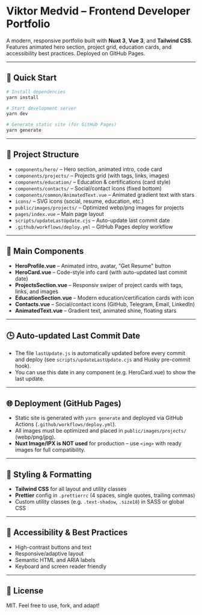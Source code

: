 # Viktor Medvid – Frontend Developer Portfolio

A modern, responsive portfolio built with **Nuxt 3**, **Vue 3**, and **Tailwind CSS**. Features animated hero section, project grid, education cards, and accessibility best practices. Deployed on GitHub Pages.

---

## 🚀 Quick Start

```bash
# Install dependencies
yarn install

# Start development server
yarn dev

# Generate static site (for GitHub Pages)
yarn generate
```

---

## 📁 Project Structure

-   `components/hero/` – Hero section, animated intro, code card
-   `components/projects/` – Projects grid (with tags, links, images)
-   `components/education/` – Education & certifications (card style)
-   `components/contacts/` – Social/contact icons (fixed bottom)
-   `components/common/AnimatedText.vue` – Animated gradient text with stars
-   `icons/` – SVG icons (social, resume, education, etc.)
-   `public/images/projects/` – Optimized webp/png images for projects
-   `pages/index.vue` – Main page layout
-   `scripts/updateLastUpdate.cjs` – Auto-update last commit date
-   `.github/workflows/deploy.yml` – GitHub Pages deploy workflow

---

## 🧩 Main Components

-   **HeroProfile.vue** – Animated intro, avatar, "Get Resume" button
-   **HeroCard.vue** – Code-style info card (with auto-updated last commit date)
-   **ProjectsSection.vue** – Responsiv swiper of project cards with tags, links, and images
-   **EducationSection.vue** – Modern education/certification cards with icon
-   **Contacts.vue** – Social/contact icons (GitHub, Telegram, Email, LinkedIn)
-   **AnimatedText.vue** – Gradient text, animated shine, floating stars

---

## 🕒 Auto-updated Last Commit Date

-   The file `lastUpdate.js` is automatically updated before every commit and deploy (see `scripts/updateLastUpdate.cjs` and Husky pre-commit hook).
-   You can use this date in any component (e.g. HeroCard.vue) to show the last update.

---

## 🌐 Deployment (GitHub Pages)

-   Static site is generated with `yarn generate` and deployed via GitHub Actions (`.github/workflows/deploy.yml`).
-   All images must be optimized and placed in `public/images/projects/` (webp/png/jpg).
-   **Nuxt Image/IPX is NOT used** for production – use `<img>` with ready images for full compatibility.

---

## 🎨 Styling & Formatting

-   **Tailwind CSS** for all layout and utility classes
-   **Prettier** config in `.prettierrc` (4 spaces, single quotes, trailing commas)
-   Custom utility classes (e.g. `.text-shadow`, `.size18`) in SASS or global CSS

---

## 🤝 Accessibility & Best Practices

-   High-contrast buttons and text
-   Responsive/adaptive layout
-   Semantic HTML and ARIA labels
-   Keyboard and screen reader friendly

---

## 📝 License

MIT. Feel free to use, fork, and adapt!
